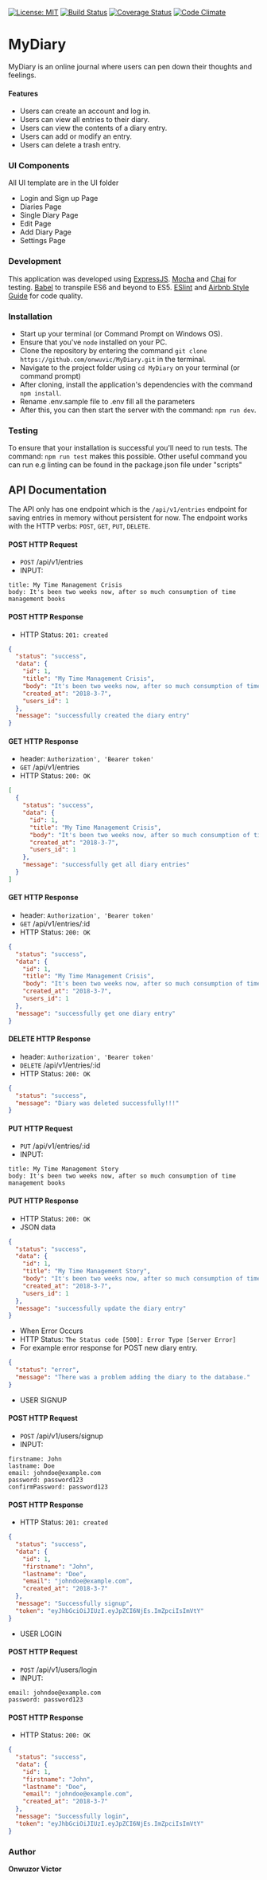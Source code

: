 [![License: MIT](https://img.shields.io/badge/License-MIT-yellow.svg)](https://opensource.org/licenses/MIT)
[![Build Status](https://travis-ci.org/onwuvic/MyDiary.svg?branch=develop)](https://travis-ci.org/onwuvic/MyDiary) [![Coverage Status](https://coveralls.io/repos/github/onwuvic/MyDiary/badge.svg?branch=develop)](https://coveralls.io/github/onwuvic/MyDiary?branch=develop) [![Code Climate](https://codeclimate.com/github/codeclimate/codeclimate/badges/gpa.svg)](https://codeclimate.com/github/onwuvic/MyDiary)

# MyDiary

MyDiary is an online journal where users can pen down their thoughts and feelings.

#### Features
* Users can create an account and log in.
* Users can view all entries to their diary.
* Users can view the contents of a diary entry.
* Users can add or modify an entry.
* Users can delete a trash entry.

### UI Components
All UI template are in the UI folder
* Login and Sign up Page
* Diaries Page
* Single Diary Page
* Edit Page
* Add Diary Page
* Settings Page

### Development
This application was developed using [ExpressJS](https://expressjs.com/). [Mocha](https://mochajs.org/) and [Chai](http://www.chaijs.com/) for testing. [Babel](https://babeljs.io/) to transpile ES6 and beyond to ES5. [ESlint](https://eslint.org/) and [Airbnb Style Guide](https://github.com/airbnb/javascript) for code quality.

### Installation
* Start up your terminal (or Command Prompt on Windows OS).
* Ensure that you've `node` installed on your PC.
* Clone the repository by entering the command `git clone https://github.com/onwuvic/MyDiary.git` in the terminal.
* Navigate to the project folder using `cd MyDiary` on your terminal (or command prompt)
* After cloning, install the application's dependencies with the command `npm install`.
* Rename .env.sample file to .env fill all the parameters
* After this, you can then start the server with the command: `npm run dev`.

### Testing
To ensure that your installation is successful you'll need to run tests.
The command: `npm run test` makes this possible. Other useful command you can run e.g linting can be found in the package.json file under "scripts"

## API Documentation
The API only has one endpoint which is the `/api/v1/entries` endpoint for saving entries in memory without persistent for now. The endpoint works with the HTTP verbs: `POST`, `GET`, `PUT`, `DELETE`.

#### POST HTTP Request
-   `POST` /api/v1/entries
-   INPUT:
```x-form-url-encoded, header: 'Authorization', 'Bearer token'
title: My Time Management Crisis
body: It's been two weeks now, after so much consumption of time management books
```

#### POST HTTP Response

-   HTTP Status: `201: created`

```json
{ 
  "status": "success",
  "data": {
    "id": 1,
    "title": "My Time Management Crisis",
    "body": "It's been two weeks now, after so much consumption of time management books",
    "created_at": "2018-3-7",
    "users_id": 1
  },
  "message": "successfully created the diary entry"
}
```

#### GET HTTP Response
-   header: `Authorization', 'Bearer token'`
-   `GET` /api/v1/entries
-   HTTP Status: `200: OK`

```json
[
  { 
    "status": "success",
    "data": {
      "id": 1,
      "title": "My Time Management Crisis",
      "body": "It's been two weeks now, after so much consumption of time management books",
      "created_at": "2018-3-7",
      "users_id": 1
    },
    "message": "successfully get all diary entries"
  }
]
```

#### GET HTTP Response
-   header: `Authorization', 'Bearer token'`
-   `GET` /api/v1/entries/:id
-   HTTP Status: `200: OK`

```json
{ 
  "status": "success",
  "data": {
    "id": 1,
    "title": "My Time Management Crisis",
    "body": "It's been two weeks now, after so much consumption of time management books",
    "created_at": "2018-3-7",
    "users_id": 1
  },
  "message": "successfully get one diary entry"
}
```

#### DELETE HTTP Response
-   header: `Authorization', 'Bearer token'`
-   `DELETE` /api/v1/entries/:id
-   HTTP Status: `200: OK`

```json
{ 
  "status": "success",
  "message": "Diary was deleted successfully!!!"
}
```

#### PUT HTTP Request
-   `PUT` /api/v1/entries/:id
-   INPUT:
```x-form-url-encoded, header: 'Authorization', 'Bearer token'
title: My Time Management Story
body: It's been two weeks now, after so much consumption of time management books
```

#### PUT HTTP Response

-   HTTP Status: `200: OK`
-   JSON data
```json
{ 
  "status": "success",
  "data": {
    "id": 1,
    "title": "My Time Management Story",
    "body": "It's been two weeks now, after so much consumption of time management books",
    "created_at": "2018-3-7",
    "users_id": 1
  },
  "message": "successfully update the diary entry"
}
```

- When Error Occurs
-   HTTP Status: `The Status code [500]: Error Type [Server Error]`
- For example error response for POST new diary entry.
```json
{ 
  "status": "error",
  "message": "There was a problem adding the diary to the database."
}
```


- USER SIGNUP 
#### POST HTTP Request
-   `POST` /api/v1/users/signup
-   INPUT:
```x-form-url-encoded
firstname: John
lastname: Doe
email: johndoe@example.com
password: password123
confirmPassword: password123
```

#### POST HTTP Response

-   HTTP Status: `201: created`

```json
{ 
  "status": "success",
  "data": {
    "id": 1,
    "firstname": "John",
    "lastname": "Doe",
    "email": "johndoe@example.com",
    "created_at": "2018-3-7"
  },
  "message": "Successfully signup",
  "token": "eyJhbGciOiJIUzI.eyJpZCI6NjEs.ImZpciIsImVtY"
}
```

- USER LOGIN
#### POST HTTP Request
-   `POST` /api/v1/users/login
-   INPUT:
```x-form-url-encoded
email: johndoe@example.com
password: password123
```

#### POST HTTP Response

-   HTTP Status: `200: OK`

```json
{ 
  "status": "success",
  "data": {
    "id": 1,
    "firstname": "John",
    "lastname": "Doe",
    "email": "johndoe@example.com",
    "created_at": "2018-3-7"
  },
  "message": "Successfully login",
  "token": "eyJhbGciOiJIUzI.eyJpZCI6NjEs.ImZpciIsImVtY"
}
```

### Author
**Onwuzor Victor**